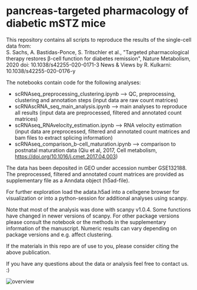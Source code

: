 # pancreas-targeted pharmacology of diabetic mSTZ mice

This repository contains all scripts to reproduce the results of the single-cell data from:  
S. Sachs, A. Bastidas-Ponce, S. Tritschler et al., "Targeted pharmacological therapy restores β-cell function for diabetes remission", Nature Metabolism, 2020
doi: 10.1038/s42255-020-0171-3
News & Views by R. Kulkarni: 10.1038/s42255-020-0176-y

The notebooks contain code for the following analyses:
- scRNAseq_preprocessing_clustering.ipynb  -->  QC, preprocessing, clustering and annotation steps (input data are raw count matrices)
- scRNAscRNA_seq_main_analysis.ipynb  -->  main analyses to reproduce all results (input data are preprocessed, filtered and annotated count matrices)
- scRNAseq_RNAvelocity_estimation.ipynb  -->  RNA velocity estimation (input data are preprocessed, filtered and annotated count matrices and bam files to extract splicing information)
- scRNAseq_comparison_b-cell_maturation.ipynb  -->  comparison to postnatal maturation data (Qiu et al, 2017, Cell metabolism, https://doi.org/10.1016/j.cmet.2017.04.003)

The data has been deposited in GEO under accession number GSE132188. The preprocessed, filtered and annotated count matrices are provided as supplementary file as a Anndata object (h5ad-file). 

For further exploration load the adata.h5ad into a cellxgene browser for visualization or into a python-session for additional analyses using scanpy.

Note that most of the analysis was done with scanpy v1.0.4. Some functions have changed in newer versions of scanpy. For other package versions please consult the notebook or the methods in the supplementary information of the manuscript. Numeric results can vary depending on package versions and e.g. affect clustering.

If the materials in this repo are of use to you, please consider citing the above publication.

If you have any questions about the data or analysis feel free to contact us. :)

![overview](https://github.com/theislab/pancreas-targeted_pharmacology/edit/master/overview.png)
